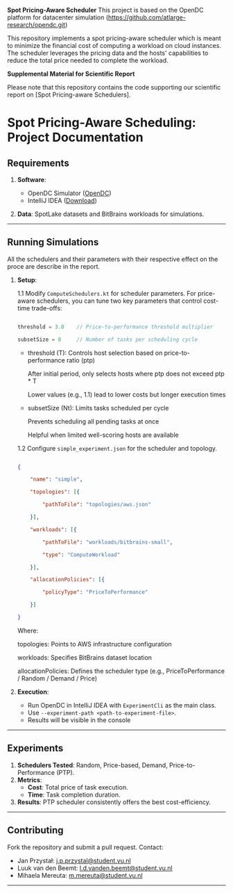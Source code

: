 **Spot Pricing-Aware Scheduler**
This project is based on the OpenDC platform for datacenter simulation (https://github.com/atlarge-research/opendc.git)

This repository implements a spot pricing-aware scheduler which is meant to minimize the financial cost of computing a workload on cloud instances. The scheduler leverages the pricing data and the hosts' capabilities to reduce the total price needed to complete the workload.

**Supplemental Material for Scientific Report**

Please note that this repository contains the code supporting our scientific report on [Spot Pricing-aware Schedulers].


# Spot Pricing-Aware Scheduling: Project Documentation


## Requirements

1. **Software**:
   - OpenDC Simulator ([OpenDC](https://opendc.org))
   - IntelliJ IDEA ([Download](https://www.jetbrains.com/idea/download/))

2. **Data**: SpotLake datasets and BitBrains workloads for simulations.

---

## Running Simulations
All the schedulers and their parameters with their respective effect on the proce are describe in the report.

1. **Setup**:
   
   1.1 Modify `ComputeSchedulers.kt` for scheduler parameters.
     For price-aware schedulers, you can tune two key parameters that control cost-time trade-offs:

   ```kotlin

   threshold = 3.0    // Price-to-performance threshold multiplier

   subsetSize = 8     // Number of tasks per scheduling cycle

   ```

   

   * threshold (T): Controls host selection based on price-to-performance ratio (ptp)

      After initial period, only selects hosts where ptp does not exceed ptp * T

       Lower values (e.g., 1.1) lead to lower costs but longer execution times

   

   * subsetSize (Nt): Limits tasks scheduled per cycle

     Prevents scheduling all pending tasks at once

     Helpful when limited well-scoring hosts are available


   1.2 Configure `simple_experiment.json` for the scheduler and topology.
     ```json

     {

         "name": "simple",

         "topologies": [{

             "pathToFile": "topologies/aws.json"

         }],

         "workloads": [{

             "pathToFile": "workloads/bitbrains-small",

             "type": "ComputeWorkload"

         }],

         "allocationPolicies": [{

             "policyType": "PriceToPerformance"

         }]

     }

     ```

     Where:

     topologies: Points to AWS infrastructure configuration

      workloads: Specifies BitBrains dataset location

     allocationPolicies: Defines the scheduler type (e.g., PriceToPerformance / Random / Demand / Price)
2. **Execution**:
   - Run OpenDC in IntelliJ IDEA with `ExperimentCli` as the main class.
   - Use `--experiment-path <path-to-experiment-file>`.
   - Results will be visible in the console 
---

## Experiments

1. **Schedulers Tested**: Random, Price-based, Demand, Price-to-Performance (PTP).
2. **Metrics**:
   - **Cost**: Total price of task execution.
   - **Time**: Task completion duration.
3. **Results**: PTP scheduler consistently offers the best cost-efficiency.

---

## Contributing

Fork the repository and submit a pull request. Contact:

* Jan Przystał: j.p.przystal@student.vu.nl
* Luuk van den Beemt: l.d.vanden.beemt@student.vu.nl
* Mihaela Mereuta: m.mereuta@student.vu.nl

--- 

